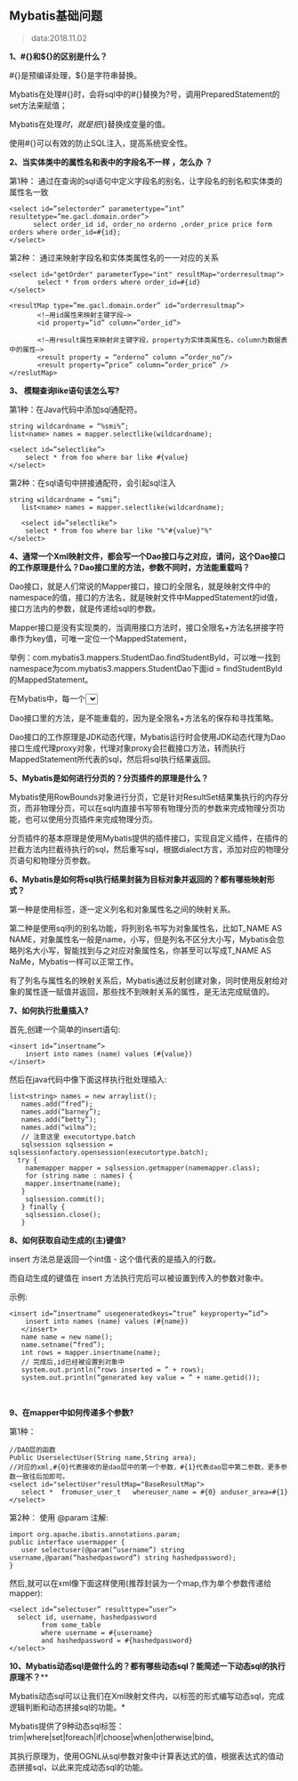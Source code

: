 

## Mybatis基础问题

> data:2018.11.02

**1、#{}和${}的区别是什么？**

\#{}是预编译处理，${}是字符串替换。

Mybatis在处理#{}时，会将sql中的#{}替换为?号，调用PreparedStatement的set方法来赋值；

Mybatis在处理${}时，就是把${}替换成变量的值。

使用#{}可以有效的防止SQL注入，提高系统安全性。



**2、当实体类中的属性名和表中的字段名不一样 ，怎么办 ？**

第1种： 通过在查询的sql语句中定义字段名的别名，让字段名的别名和实体类的属性名一致 

```
<select id=”selectorder” parametertype=”int” resultetype=”me.gacl.domain.order”>
      select order_id id, order_no orderno ,order_price price form orders where order_id=#{id};
</select>
```

第2种： 通过<resultMap>来映射字段名和实体类属性名的一一对应的关系

```
<select id="getOrder" parameterType="int" resultMap="orderresultmap">
       select * from orders where order_id=#{id}
</select>

<resultMap type=”me.gacl.domain.order” id=”orderresultmap”> 
       <!–用id属性来映射主键字段–> 
       <id property=”id” column=”order_id”> 

       <!–用result属性来映射非主键字段，property为实体类属性名，column为数据表中的属性–> 
       <result property = “orderno” column =”order_no”/> 
       <result property=”price” column=”order_price” /> 
</reslutMap>
```



**3、 模糊查询like语句该怎么写?**

第1种：在Java代码中添加sql通配符。

```
string wildcardname = “%smi%”; 
list<name> names = mapper.selectlike(wildcardname);

<select id=”selectlike”> 
    select * from foo where bar like #{value} 
</select>
```



第2种：在sql语句中拼接通配符，会引起sql注入

```
string wildcardname = “smi”; 
   list<name> names = mapper.selectlike(wildcardname);

   <select id=”selectlike”> 
    select * from foo where bar like "%"#{value}"%"
</select>
```



**4、通常一个Xml映射文件，都会写一个Dao接口与之对应，请问，这个Dao接口的工作原理是什么？Dao接口里的方法，参数不同时，方法能重载吗？**

Dao接口，就是人们常说的Mapper接口，接口的全限名，就是映射文件中的namespace的值，接口的方法名，就是映射文件中MappedStatement的id值，接口方法内的参数，就是传递给sql的参数。

Mapper接口是没有实现类的，当调用接口方法时，接口全限名+方法名拼接字符串作为key值，可唯一定位一个MappedStatement，

举例：com.mybatis3.mappers.StudentDao.findStudentById，可以唯一找到namespace为com.mybatis3.mappers.StudentDao下面id = findStudentById的MappedStatement。

在Mybatis中，每一个<select>、<insert>、<update>、<delete>标签，都会被解析为一个MappedStatement对象。

Dao接口里的方法，是不能重载的，因为是全限名+方法名的保存和寻找策略。

Dao接口的工作原理是JDK动态代理，Mybatis运行时会使用JDK动态代理为Dao接口生成代理proxy对象，代理对象proxy会拦截接口方法，转而执行MappedStatement所代表的sql，然后将sql执行结果返回。





**5、Mybatis是如何进行分页的？分页插件的原理是什么？**

Mybatis使用RowBounds对象进行分页，它是针对ResultSet结果集执行的内存分页，而非物理分页，可以在sql内直接书写带有物理分页的参数来完成物理分页功能，也可以使用分页插件来完成物理分页。

分页插件的基本原理是使用Mybatis提供的插件接口，实现自定义插件，在插件的拦截方法内拦截待执行的sql，然后重写sql，根据dialect方言，添加对应的物理分页语句和物理分页参数。



**6、Mybatis是如何将sql执行结果封装为目标对象并返回的？都有哪些映射形式？**

第一种是使用<resultMap>标签，逐一定义列名和对象属性名之间的映射关系。

第二种是使用sql列的别名功能，将列别名书写为对象属性名，比如T_NAME AS NAME，对象属性名一般是name，小写，但是列名不区分大小写，Mybatis会忽略列名大小写，智能找到与之对应对象属性名，你甚至可以写成T_NAME AS NaMe，Mybatis一样可以正常工作。

有了列名与属性名的映射关系后，Mybatis通过反射创建对象，同时使用反射给对象的属性逐一赋值并返回，那些找不到映射关系的属性，是无法完成赋值的。



**7、如何执行批量插入?**

首先,创建一个简单的insert语句: 

```
<insert id=”insertname”>
    insert into names (name) values (#{value})
</insert>
```



然后在java代码中像下面这样执行批处理插入:

```
list<string> names = new arraylist();
   names.add(“fred”);
   names.add(“barney”);
   names.add(“betty”);
   names.add(“wilma”);
   // 注意这里 executortype.batch
   sqlsession sqlsession = sqlsessionfactory.opensession(executortype.batch);
  try {
    namemapper mapper = sqlsession.getmapper(namemapper.class);
    for (string name : names) {
    mapper.insertname(name);
   }
    sqlsession.commit();
   } finally {
    sqlsession.close();
   }
```



**8、如何获取自动生成的(主)键值?**

insert 方法总是返回一个int值 - 这个值代表的是插入的行数。

而自动生成的键值在 insert 方法执行完后可以被设置到传入的参数对象中。

示例:

```
<insert id=”insertname” usegeneratedkeys=”true” keyproperty=”id”> 
    insert into names (name) values (#{name}) 
   </insert>
   name name = new name(); 
   name.setname(“fred”); 
   int rows = mapper.insertname(name); 
   // 完成后,id已经被设置到对象中 
   system.out.println(“rows inserted = ” + rows); 
   system.out.println(“generated key value = ” + name.getid());
```

​    

**9、在mapper中如何传递多个参数?**

第1种：

```
//DAO层的函数
Public UserselectUser(String name,String area);  
//对应的xml,#{0}代表接收的是dao层中的第一个参数，#{1}代表dao层中第二参数，更多参数一致往后加即可。
<select id="selectUser"resultMap="BaseResultMap">  
   select *  fromuser_user_t   whereuser_name = #{0} anduser_area=#{1}  
</select>
```



第2种：    使用 @param 注解:

 

```
import org.apache.ibatis.annotations.param;
public interface usermapper {
   user selectuser(@param(“username”) string username,@param(“hashedpassword”) string hashedpassword);
}
```



然后,就可以在xml像下面这样使用(推荐封装为一个map,作为单个参数传递给mapper): 

```
<select id=”selectuser” resulttype=”user”> 
  select id, username, hashedpassword 
        from some_table 
        where username = #{username} 
        and hashedpassword = #{hashedpassword} 
</select>
```



**10、Mybatis动态sql是做什么的？都有哪些动态sql？能简述一下动态sql的执行原理不？****



Mybatis动态sql可以让我们在Xml映射文件内，以标签的形式编写动态sql，完成逻辑判断和动态拼接sql的功能。*



Mybatis提供了9种动态sql标签：trim|where|set|foreach|if|choose|when|otherwise|bind。

其执行原理为，使用OGNL从sql参数对象中计算表达式的值，根据表达式的值动态拼接sql，以此来完成动态sql的功能。